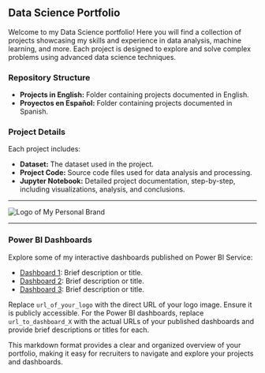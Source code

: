 ## Data Science Portfolio

Welcome to my Data Science portfolio! Here you will find a collection of projects showcasing my skills and experience in data analysis, machine learning, and more. Each project is designed to explore and solve complex problems using advanced data science techniques.

### Repository Structure

- **Projects in English:** Folder containing projects documented in English.
- **Proyectos en Español:** Folder containing projects documented in Spanish.

### Project Details

Each project includes:

- **Dataset:** The dataset used in the project.
- **Project Code:** Source code files used for data analysis and processing.
- **Jupyter Notebook:** Detailed project documentation, step-by-step, including visualizations, analysis, and conclusions.

---

![Logo of My Personal Brand](url_of_your_logo)

---

### Power BI Dashboards

Explore some of my interactive dashboards published on Power BI Service:

- [Dashboard 1](url_to_dashboard_1): Brief description or title.
- [Dashboard 2](url_to_dashboard_2): Brief description or title.
- [Dashboard 3](url_to_dashboard_3): Brief description or title.

Replace `url_of_your_logo` with the direct URL of your logo image. Ensure it is publicly accessible. For the Power BI dashboards, replace `url_to_dashboard_X` with the actual URLs of your published dashboards and provide brief descriptions or titles for each.

This markdown format provides a clear and organized overview of your portfolio, making it easy for recruiters to navigate and explore your projects and dashboards.
